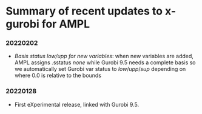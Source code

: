 Summary of recent updates to x-gurobi for AMPL
==============================================

### 20220202
- *Basis status low/upp for new variables*:
    when new variables are added, AMPL assigns .sstatus *none* while Gurobi 9.5 
    needs a complete basis so we automatically set Gurobi var status to *low*/*upp*/*sup*
    depending on where 0.0 is relative to the bounds

### 20220128
- First eXperimental release, linked with Gurobi 9.5.